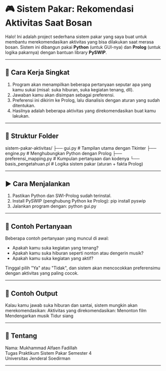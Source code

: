 # 🎮 Sistem Pakar: Rekomendasi Aktivitas Saat Bosan

Halo! Ini adalah project sederhana sistem pakar yang saya buat untuk membantu merekomendasikan aktivitas yang bisa dilakukan saat merasa bosan. Sistem ini dibangun pakai **Python** (untuk GUI-nya) dan **Prolog** (untuk logika pakarnya) dengan bantuan library **PySWIP**.

---

## 🔧 Cara Kerja Singkat

1. Program akan menampilkan beberapa pertanyaan seputar apa yang kamu sukai (misal: suka hiburan, suka kegiatan tenang, dll).
2. Jawaban kamu akan disimpan sebagai preferensi.
3. Preferensi ini dikirim ke Prolog, lalu dianalisis dengan aturan yang sudah ditentukan.
4. Hasilnya adalah beberapa aktivitas yang direkomendasikan buat kamu lakukan.

---

## 📂 Struktur Folder

sistem-pakar-aktivitas/
├── gui.py                 # Tampilan utama dengan Tkinter
├── engine.py              # Menghubungkan Python dengan Prolog
├── preferensi_mapping.py  # Kumpulan pertanyaan dan kodenya
└── basis_pengetahuan.pl   # Logika sistem pakar (aturan + fakta Prolog)

---

## ▶️ Cara Menjalankan

1. Pastikan Python dan SWI-Prolog sudah terinstal.
2. Install PySWIP (penghubung Python ke Prolog): pip install pyswip
3. Jalankan program dengan:
python gui.py

---

## 🧠 Contoh Pertanyaan

Beberapa contoh pertanyaan yang muncul di awal:
- Apakah kamu suka kegiatan yang tenang?
- Apakah kamu suka hiburan seperti nonton atau dengerin musik?
- Apakah kamu suka kegiatan yang aktif?

Tinggal pilih "Ya" atau "Tidak", dan sistem akan mencocokkan preferensimu dengan aktivitas yang paling cocok.

---

## 💬 Contoh Output

Kalau kamu jawab suka hiburan dan santai, sistem mungkin akan merekomendasikan:
Aktivitas yang direkomendasikan:
Menonton film
Mendengarkan musik
Tidur siang

---

## 👤 Tentang

Nama: Mukhammad Alfaen Fadillah  
Tugas Praktikum Sistem Pakar Semester 4  
Universitas Jenderal Soedirman

---
